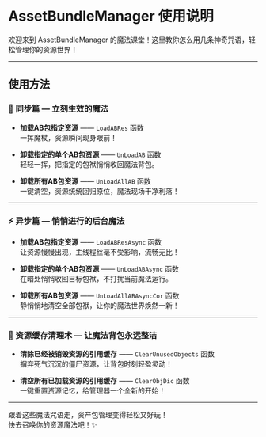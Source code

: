 # AssetBundleManager 使用说明

欢迎来到 AssetBundleManager 的魔法课堂！这里教你怎么用几条神奇咒语，轻松管理你的资源世界！

---

## 使用方法

### 🌟 同步篇 — 立刻生效的魔法

- **加载AB包指定资源** —— `LoadABRes` 函数  
  一挥魔杖，资源瞬间现身眼前！

- **卸载指定的单个AB包资源** —— `UnLoadAB` 函数  
  轻轻一挥，把指定的包袱悄悄收回魔法背包。

- **卸载所有AB包资源** —— `UnLoadAllAB` 函数  
  一键清空，资源统统回归原位，魔法现场干净利落！

---

### ⚡ 异步篇 — 悄悄进行的后台魔法

- **加载AB包指定资源** —— `LoadABResAsync` 函数  
  让资源慢慢出现，主线程丝毫不受影响，流畅无比！

- **卸载指定的单个AB包资源** —— `UnLoadABAsync` 函数  
  在暗处悄悄收回目标包袱，不打扰当前魔法运行。

- **卸载所有AB包资源** —— `UnLoadAllABAsyncCor` 函数  
  静悄悄地清空全部包袱，让你的魔法世界焕然一新！

---

### 🧹 资源缓存清理术 — 让魔法背包永远整洁

- **清除已经被销毁资源的引用缓存** —— `ClearUnusedObjects` 函数  
  摒弃死气沉沉的僵尸资源，让背包时刻轻盈灵动！

- **清空所有已加载资源的引用缓存** —— `ClearObjDic` 函数  
  一键重置资源记忆，给管理器一个全新的开始！

---

跟着这些魔法咒语走，资产包管理变得轻松又好玩！  
快去召唤你的资源魔法吧！✨
